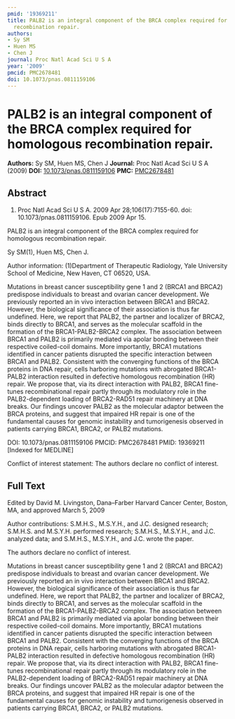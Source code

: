 ```yaml
---
pmid: '19369211'
title: PALB2 is an integral component of the BRCA complex required for homologous
  recombination repair.
authors:
- Sy SM
- Huen MS
- Chen J
journal: Proc Natl Acad Sci U S A
year: '2009'
pmcid: PMC2678481
doi: 10.1073/pnas.0811159106
---
```


# PALB2 is an integral component of the BRCA complex required for homologous recombination repair.
**Authors:** Sy SM, Huen MS, Chen J
**Journal:** Proc Natl Acad Sci U S A (2009)
**DOI:** [10.1073/pnas.0811159106](https://doi.org/10.1073/pnas.0811159106)
**PMC:** [PMC2678481](https://www.ncbi.nlm.nih.gov/pmc/articles/PMC2678481/)

## Abstract

1. Proc Natl Acad Sci U S A. 2009 Apr 28;106(17):7155-60. doi: 
10.1073/pnas.0811159106. Epub 2009 Apr 15.

PALB2 is an integral component of the BRCA complex required for homologous 
recombination repair.

Sy SM(1), Huen MS, Chen J.

Author information:
(1)Department of Therapeutic Radiology, Yale University School of Medicine, New 
Haven, CT 06520, USA.

Mutations in breast cancer susceptibility gene 1 and 2 (BRCA1 and BRCA2) 
predispose individuals to breast and ovarian cancer development. We previously 
reported an in vivo interaction between BRCA1 and BRCA2. However, the biological 
significance of their association is thus far undefined. Here, we report that 
PALB2, the partner and localizer of BRCA2, binds directly to BRCA1, and serves 
as the molecular scaffold in the formation of the BRCA1-PALB2-BRCA2 complex. The 
association between BRCA1 and PALB2 is primarily mediated via apolar bonding 
between their respective coiled-coil domains. More importantly, BRCA1 mutations 
identified in cancer patients disrupted the specific interaction between BRCA1 
and PALB2. Consistent with the converging functions of the BRCA proteins in DNA 
repair, cells harboring mutations with abrogated BRCA1-PALB2 interaction 
resulted in defective homologous recombination (HR) repair. We propose that, via 
its direct interaction with PALB2, BRCA1 fine-tunes recombinational repair 
partly through its modulatory role in the PALB2-dependent loading of BRCA2-RAD51 
repair machinery at DNA breaks. Our findings uncover PALB2 as the molecular 
adaptor between the BRCA proteins, and suggest that impaired HR repair is one of 
the fundamental causes for genomic instability and tumorigenesis observed in 
patients carrying BRCA1, BRCA2, or PALB2 mutations.

DOI: 10.1073/pnas.0811159106
PMCID: PMC2678481
PMID: 19369211 [Indexed for MEDLINE]

Conflict of interest statement: The authors declare no conflict of interest.

## Full Text

Edited by David M. Livingston, Dana–Farber Harvard Cancer Center, Boston, MA, and approved March 5, 2009

Author contributions: S.M.H.S., M.S.Y.H., and J.C. designed research; S.M.H.S. and M.S.Y.H. performed research; S.M.H.S., M.S.Y.H., and J.C. analyzed data; and S.M.H.S., M.S.Y.H., and J.C. wrote the paper.

The authors declare no conflict of interest.

Mutations in breast cancer susceptibility gene 1 and 2 (BRCA1 and BRCA2) predispose individuals to breast and ovarian cancer development. We previously reported an in vivo interaction between BRCA1 and BRCA2. However, the biological significance of their association is thus far undefined. Here, we report that PALB2, the partner and localizer of BRCA2, binds directly to BRCA1, and serves as the molecular scaffold in the formation of the BRCA1-PALB2-BRCA2 complex. The association between BRCA1 and PALB2 is primarily mediated via apolar bonding between their respective coiled-coil domains. More importantly, BRCA1 mutations identified in cancer patients disrupted the specific interaction between BRCA1 and PALB2. Consistent with the converging functions of the BRCA proteins in DNA repair, cells harboring mutations with abrogated BRCA1-PALB2 interaction resulted in defective homologous recombination (HR) repair. We propose that, via its direct interaction with PALB2, BRCA1 fine-tunes recombinational repair partly through its modulatory role in the PALB2-dependent loading of BRCA2-RAD51 repair machinery at DNA breaks. Our findings uncover PALB2 as the molecular adaptor between the BRCA proteins, and suggest that impaired HR repair is one of the fundamental causes for genomic instability and tumorigenesis observed in patients carrying BRCA1, BRCA2, or PALB2 mutations.

